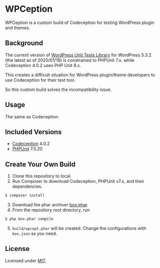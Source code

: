 # WPCeption
WPCeption is a custom build of Codeception for testing WordPress plugin and themes.

## Background
The current version of [WordPress Unit Tests Library](http://develop.svn.wordpress.org/tags/5.3.2/tests/phpunit/includes/) for WordPress 5.3.2 (the latest as of 2020/01/18) is constrained to PHPUnit 7.x. while Codeception 4.0.2 uses PHP Unit 8.x.

This creates a difficult situation for WordPress plugin/theme developers to use Codeception for their test tool. 

So this custom build solves the incompatibility issue.

## Usage
The same as Codeception. 

## Included Versions
- [Codeception](https://github.com/codeception/codeception) 4.0.2
- [PHPUnit](https://github.com/sebastianbergmann/phpunit) 7.5.20

## Create Your Own Build
1. Clone this repository to local.
2. Run Composer to download Codeception, PHPUnit v7.x, and their dependencies.
```bash
$ composer install
```
3. Download the phar archiver [box.phar](https://github.com/humbug/box/releases/download/3.8.4/box.phar).
4. From the repository root directory, run
```bash
$ php box.phar compile
```
5. `build/wpcept.phar` will be created. Change the configurations with `box.json` as you need.

## License
Licensed under [MIT](LICENSE.txt).